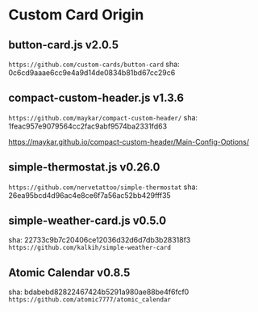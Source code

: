 # Custom Card Origin

## button-card.js v2.0.5

`https://github.com/custom-cards/button-card`
sha: 0c6cd9aaae6cc9e4a9d14de0834b81bd67cc29c6

## compact-custom-header.js v1.3.6

`https://github.com/maykar/compact-custom-header/`
sha: 1feac957e9079564cc2fac9abf9574ba2331fd63

https://maykar.github.io/compact-custom-header/Main-Config-Options/

## simple-thermostat.js v0.26.0

`https://github.com/nervetattoo/simple-thermostat`
sha: 26ea95bcd4d96ac4e8ce6f7a56ac52bb429fff35

## simple-weather-card.js v0.5.0
sha: 22733c9b7c20406ce12036d32d6d7db3b28318f3
`https://github.com/kalkih/simple-weather-card`

## Atomic Calendar v0.8.5
sha: bdabebd82822467424b5291a980ae88be4f6fcf0
`https://github.com/atomic7777/atomic_calendar`
